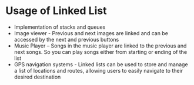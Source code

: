 # Usage of Linked List

- Implementation of stacks and queues
- Image viewer - Previous and next images are linked and can be accessed by the next and previous buttons
- Music Player – Songs in the music player are linked to the previous and next songs. So you can play songs either from starting or ending of the list
- GPS navigation systems - Linked lists can be used to store and manage a list of locations and routes, allowing 
  users to easily navigate to their desired destination